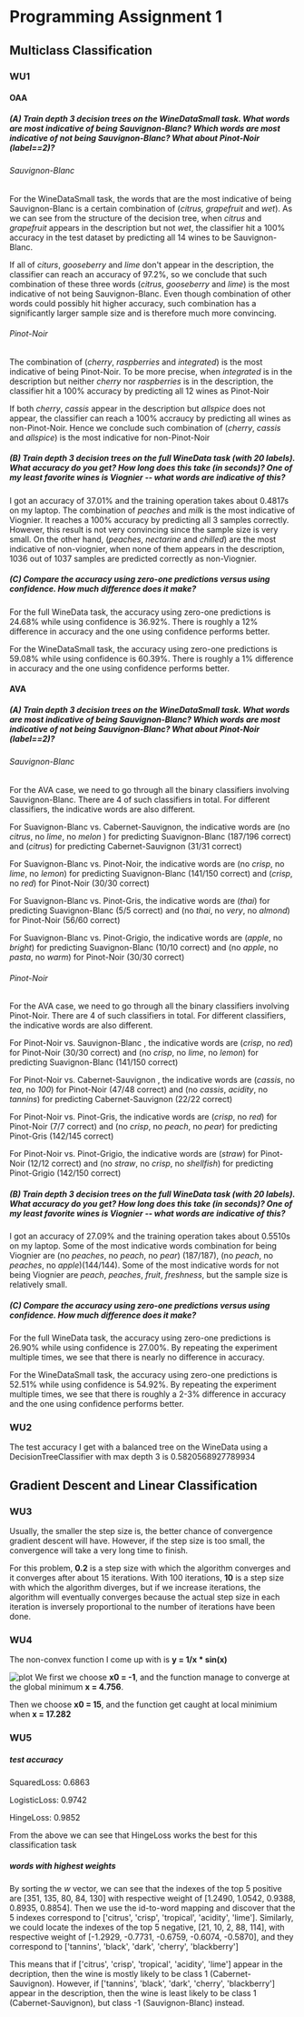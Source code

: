 # Programming Assignment 1
## Multiclass Classification

### WU1
#### OAA
##### (A) Train depth 3 decision trees on the WineDataSmall task. What words are most indicative of being Sauvignon-Blanc? Which words are most indicative of not being Sauvignon-Blanc? What about Pinot-Noir (label==2)?

###### Sauvignon-Blanc 

For the WineDataSmall task, the words that are the most indicative of being Sauvignon-Blanc is a certain combination of (*citrus, grapefruit* and *wet*). As we can see from the structure of the decision tree, when *citrus* and *grapefruit* appears in the description but not *wet*, the classifier hit a 100% accuracy in the test dataset by predicting all 14 wines to be Sauvignon-Blanc.

If all of *citurs*, *gooseberry* and *lime* don't appear in the description, the classifier can reach an accuracy of 97.2%, so we conclude that such combination of these three words (*citrus*, *gooseberry* and *lime*) is the most indicative of not being Sauvignon-Blanc. Even though combination of other words could possibly hit higher accuracy, such combination has a significantly larger sample size and is therefore much more convincing.

###### Pinot-Noir 

The combination of (*cherry*, *raspberries* and *integrated*) is the most indicative of being Pinot-Noir. To be more precise, when *integrated* is in the description but neither *cherry* nor *raspberries* is in the description, the classifier hit a 100% accuracy by predicting all 12 wines as Pinot-Noir

If both *cherry*, *cassis* appear in the description but *allspice* does not appear, the classifier can reach a 100% accraucy by predicting all wines as non-Pinot-Noir. Hence we conclude such combination of (*cherry*, *cassis* and *allspice*) is the most indicative for non-Pinot-Noir

##### (B) Train depth 3 decision trees on the full WineData task (with 20 labels). What accuracy do you get? How long does this take (in seconds)? One of my least favorite wines is Viognier -- what words are indicative of this?

I got an accuracy of 37.01% and the training operation takes about 0.4817s on my laptop. The combination of *peaches* and *milk* is the most indicative of Viognier. It reaches a 100% accuracy by predicting all 3 samples correctly. However, this result is not very convincing since the sample size is very small. On the other hand, (*peaches*, *nectarine* and *chilled*) are the most indicative of non-viognier, when none of them appears in the description, 1036 out of 1037 samples are predicted correctly as non-Viognier.

##### (C) Compare the accuracy using zero-one predictions versus using confidence. How much difference does it make?

For the full WineData task, the accuracy using zero-one predictions is 24.68% while using confidence is 36.92%. There is roughly a 12% difference in accuracy and the one using confidence performs better.

For the WineDataSmall task, the accuracy using zero-one predictions is 59.08% while using confidence is 60.39%. There is roughly a 1% difference in accuracy and the one using confidence performs better.



#### AVA

##### (A) Train depth 3 decision trees on the WineDataSmall task. What words are most indicative of being Sauvignon-Blanc? Which words are most indicative of not being Sauvignon-Blanc? What about Pinot-Noir (label==2)?

###### Sauvignon-Blanc 

For the AVA case, we need to go through all the binary classifiers involving Sauvignon-Blanc. There are 4 of such classifiers in total. For different classifiers, the indicative words are also different. 

For Suavignon-Blanc vs. Cabernet-Sauvignon, the indicative words are (no *citrus*, no *lime*, no *melon* ) for predicting Suavignon-Blanc (187/196 correct) and (*citrus*) for predicting Cabernet-Sauvignon (31/31 correct)

For Suavignon-Blanc vs. Pinot-Noir, the indicative words are (no *crisp*, no *lime*, no *lemon*) for predicting Suavignon-Blanc (141/150 correct) and (*crisp*, no *red*) for Pinot-Noir (30/30 correct)

For Suavignon-Blanc vs. Pinot-Gris, the indicative words are (*thai*) for predicting Suavignon-Blanc (5/5 correct) and (no *thai*, no *very*, no *almond*) for Pinot-Noir (56/60 correct)

For Suavignon-Blanc vs. Pinot-Grigio, the indicative words are (*apple*, no *bright*) for predicting Suavignon-Blanc (10/10 correct) and (no *apple*, no *pasta*, no *warm*) for Pinot-Noir (30/30 correct)

###### Pinot-Noir 

For the AVA case, we need to go through all the binary classifiers involving Pinot-Noir. There are 4 of such classifiers in total. For different classifiers, the indicative words are also different. 

For Pinot-Noir vs. Sauvignon-Blanc , the indicative words are (*crisp*, no *red*) for Pinot-Noir (30/30 correct) and (no *crisp*, no *lime*, no *lemon*) for predicting Suavignon-Blanc (141/150 correct) 

For Pinot-Noir vs. Cabernet-Sauvignon , the indicative words are (*cassis*, no *tea*, no *100*) for Pinot-Noir (47/48 correct) and (no *cassis*, *acidity*, no *tannins*) for predicting Cabernet-Sauvignon (22/22 correct) 

For Pinot-Noir vs. Pinot-Gris, the indicative words are (*crisp*, no *red*) for Pinot-Noir (7/7 correct) and (no *crisp*, no *peach*, no *pear*) for predicting Pinot-Gris (142/145 correct)

For Pinot-Noir vs. Pinot-Grigio, the indicative words are (*straw*) for Pinot-Noir (12/12 correct) and (no *straw*, no *crisp*, no *shellfish*) for predicting Pinot-Grigio (142/150 correct)

##### (B) Train depth 3 decision trees on the full WineData task (with 20 labels). What accuracy do you get? How long does this take (in seconds)? One of my least favorite wines is Viognier -- what words are indicative of this?

I got an accuracy of 27.09% and the training operation takes about 0.5510s on my laptop. Some of the most indicative words combination for being Viognier are (no *peaches*, no *peach*, no *pear*) (187/187), (no *peach*, no *peaches*, no *apple*)(144/144). Some of the most indicative words for not being Viognier are *peach*, *peaches*, *fruit*, *freshness*, but the sample size is relatively small.

##### (C) Compare the accuracy using zero-one predictions versus using confidence. How much difference does it make?

For the full WineData task, the accuracy using zero-one predictions is 26.90% while using confidence is 27.00%. By repeating the experiment multiple times, we see that there is nearly no difference in accuracy.

For the WineDataSmall task, the accuracy using zero-one predictions is 52.51% while using confidence is 54.92%. By repeating the experiment multiple times, we see that there is roughly a 2-3% difference in accuracy and the one using confidence performs better.

### WU2
The  test accuracy I get with a balanced tree on the WineData using a DecisionTreeClassifier with max depth 3 is 0.5820568927789934

## Gradient Descent and Linear Classification

### WU3
Usually, the smaller the step size is, the better chance of convergence gradient descent will have. However, if the step size is too small, the convergence will take a very long time to finish.

For this problem, **0.2** is a step size with which the algorithm converges and it converges after about 15 iterations. With 100 iterations, **10** is a step size with which the algorithm diverges, but if we increase iterations, the algorithm will eventually converges because the actual step size in each iteration is inversely proportional to the number of iterations have been done.

### WU4

The non-convex function I come up with is **y =  1/x * sin(x)**

![plot](./plot.png)
We first we choose **x0 = -1**, and the function manage to converge at the global minimum **x = 4.756**.

Then we choose **x0 = 15**, and the function get caught at local minimium when **x = 17.282**

### WU5

##### test accuracy

SquaredLoss: 0.6863

LogisticLoss: 0.9742

HingeLoss: 0.9852

From the above we can see that HingeLoss works the best for this classification task



##### words with highest weights

By sorting the *w* vector, we can see that the indexes of the top 5 positive are [351, 135, 80, 84, 130] with respective weight of [1.2490, 1.0542, 0.9388, 0.8935, 0.8854]. Then we use the id-to-word mapping and discover that the 5 indexes correspond to ['citrus', 'crisp', 'tropical', 'acidity', 'lime']. Similarly, we could locate the indexes of the top 5 negative, [21, 10, 2, 88, 114], with respective weight of [-1.2929, -0.7731, -0.6759, -0.6074, -0.5870], and they correspond to ['tannins', 'black', 'dark', 'cherry', 'blackberry']

This means that if ['citrus', 'crisp', 'tropical', 'acidity', 'lime'] appear in the decription, then the wine is mostly likely to be class 1 (Cabernet-Sauvignon). However, if ['tannins', 'black', 'dark', 'cherry', 'blackberry'] appear in the description, then the wine is least likely to be class 1 (Cabernet-Sauvignon), but class -1 (Sauvignon-Blanc) instead.